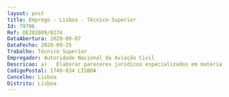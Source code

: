 ```yaml
--- 
layout: post
title: Emprego - Lisboa - Técnico Superior
Id: 79706
Ref: OE202009/0274
DataAbertura: 2020-09-07
DataFecho: 2020-09-25
Trabalho: Técnico Superior
Empregador: Autoridade Nacional da Aviação Civil
Descricao: a)	Elaborar pareceres jurídicos especializados em matéria de recursos humanos e vínculos jurídico laborais b)	Elaborar pareceres sobre diversas questões da área dos recursos humanos na administração pública, contratação e despesa pública c)	Instruir e analisar processos na área dos recursos humanos d)	Acompanhar os processos de recrutamento e seleção de trabalhadores e)	Acompanhar os processos de elaboração e atualização dos regulamentos e procedimentos internos em matéria de recursos humanos f)	Outras tarefas inerentes à atividade da unidade orgânica.
CodigoPostal: 1749-034 LISBOA
Concelho: Lisboa
Distrito: Lisboa
--- 
```

